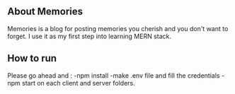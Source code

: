 ## About Memories

Memories is a blog for posting memories you cherish and you don't want to forget. I use it as my first step into learning MERN stack.

## How to run

Please go ahead and : 
-npm install
-make .env file and fill the credentials
-npm start
on each client and server folders.